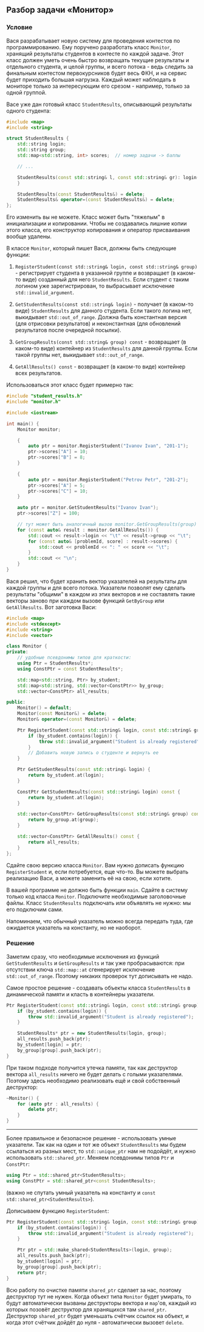 ## Разбор задачи «Монитор»

### Условие
Вася разрабатывает новую систему для проведения контестов по программированию.
Ему поручено разработать класс `Monitor`, хранящий результаты студентов в контесте по каждой задаче.
Этот класс должен уметь очень быстро возвращать текущие результаты и отдельного студента, и целой группы, и всего потока -
ведь следить за финальным контестом первокурсников будет весь ФКН, и на сервис будет приходить большая нагрузка.
Каждый может наблюдать в мониторе только за интересующим его срезом - например, только за одной группой.


Васе уже дан готовый класс `StudentResults`, описывающий результаты одного студента:
```cpp
#include <map>
#include <string>

struct StudentResults {
    std::string login;
    std::string group;
    std::map<std::string, int> scores;  // номер задачи -> баллы

    // ...

    StudentResults(const std::string& l, const std::string& gr): login(l), group(gr) {
    }

    StudentResults(const StudentResults&) = delete;
    StudentResults& operator=(const StudentResults&) = delete;
};
```
Его изменить вы не можете. Класс может быть "тяжелым" в инициализации и копировании.
Чтобы не создавались лишние копии этого класса, его конструктор копирования и оператор присваивания вообще удалены.

В классе `Monitor`, который пишет Вася, должны быть следующие функции:

1. `RegisterStudent(const std::string& login, const std::string& group)` -
регистрирует студента в указанной группе и возвращает (в каком-то виде) созданный для него `StudentResults`.
Если студент с таким логином уже зарегистрирован, то выбрасывает исключение `std::invalid_argument`.

2. `GetStudentResults(const std::string& login)` - получает (в каком-то виде) `StudentResults` для данного студента.
Если такого логина нет, выкидывает `std::out_of_range`.
Должна быть константная версия (для отрисовки результатов) и неконстантная (для обновлений результатов после очередной посылки).

3. `GetGroupResults(const std::string& group) const` - возвращает (в каком-то виде) контейнер из `StudentResults` для данной группы.
Если такой группы нет, выкидывает `std::out_of_range`.

4. `GetAllResults() const` - возвращает (в каком-то виде) контейнер всех результатов.


Использоваться этот класс будет примерно так:
```cpp
#include "student_results.h"
#include "monitor.h"

#include <iostream>

int main() {
    Monitor monitor;

    {
        auto ptr = monitor.RegisterStudent("Ivanov Ivan", "201-1");
        ptr->scores["A"] = 10;
        ptr->scores["B"] = 8;
    }

    {
        auto ptr = monitor.RegisterStudent("Petrov Petr", "201-2");
        ptr->scores["A"] = 5;
        ptr->scores["C"] = 10;
    }

    auto ptr = monitor.GetStudentResults("Ivanov Ivan");
    ptr->scores["Z"] = 100;

    // тут может быть аналогичный вызов monitor.GetGroupResults(group)
    for (const auto& result : monitor.GetAllResults()) {
        std::cout << result->login << "\t" << result->group << "\t";
        for (const auto& [problemId, score] : result->scores) {
            std::cout << problemId << ": " << score << "\t";
        }
        std::cout << "\n";
    }
}
```

Вася решил, что будет хранить вектор указателей на результаты для каждой группы и для всего потока.
Указатели позволят ему сделать результаты "общими" в каждом из этих векторов и не составлять такие векторы заново при каждом вызове функций `GetByGroup` или `GetAllResults`. Вот заготовка Васи:
```cpp
#include <map>
#include <stdexcept>
#include <string>
#include <vector>

class Monitor {
private:
    // удобные псевдонимы типов для краткости:
    using Ptr = StudentResults*;
    using ConstPtr = const StudentResults*;

    std::map<std::string, Ptr> by_student;
    std::map<std::string, std::vector<ConstPtr>> by_group;
    std::vector<ConstPtr> all_results;

public:
    Monitor() = default;
    Monitor(const Monitor&) = delete;
    Monitor& operator=(const Monitor&) = delete;

    Ptr RegisterStudent(const std::string& login, const std::string& group) {
        if (by_student.contains(login)) {
            throw std::invalid_argument("Student is already registered");
        }
        // Добавить новую запись о студенте и вернуть ее
    }

    Ptr GetStudentResults(const std::string& login) {
        return by_student.at(login);
    }

    ConstPtr GetStudentResults(const std::string& login) const {
        return by_student.at(login);
    }

    std::vector<ConstPtr> GetGroupResults(const std::string& group) const {
        return by_group.at(group);
    }

    std::vector<ConstPtr> GetAllResults() const {
        return all_results;
    }
};
```

Сдайте свою версию класса `Monitor`.
Вам нужно дописать функцию `RegisterStudent` и, если потребуется, еще что-то.
Вы можете выбрать реализацию Васи, а можете заменить её на свою, если хотите.

В вашей программе не должно быть функции `main`.
Сдайте в систему только код класса `Monitor`.
Подключите необходимые заголовочные файлы.
Класс `StudentResults` подключать или объявлять не нужно: мы его подключим сами.

Напоминаем, что обычный указатель можно всегда передать туда, где ожидается указатель на константу, но не наоборот.


### Решение
Заметим сразу, что необходимые исключения из функций `GetStudentResults` и `GetGroupResults` и так уже пробрасываются:
при отсутствии ключа `std::map::at` сгенерирует исключение `std::out_of_range`. Поэтому никаких проверок тут дописывать не надо.


Самое простое решение - создавать объекты класса `StudentResults` в динамической памяти и класть в контейнеры указатели.
```cpp
Ptr RegisterStudent(const std::string& login, const std::string& group) {
    if (by_student.contains(login)) {
        throw std::invalid_argument("Student is already registered");
    }

    StudentResults* ptr = new StudentResults(login, group);
    all_results.push_back(ptr);
    by_student[login] = ptr;
    by_group[group].push_back(ptr);
}
```
При таком подходе получится утечка памяти, так как деструктор вектора `all_results` ничего не будет делать с голыми указателями.
Поэтому здесь необходимо реализовать ещё и свой собственный деструктор:
```cpp
~Monitor() {
    for (auto ptr : all_results) {
        delete ptr;
    }
}
```

---

Более правильное и безопасное решение - использовать умные указатели.
Так как на один и тот же объект `StudentResults` мы будем ссылаться из разных мест, то `std::unique_ptr` нам не подойдёт, и нужно использовать `std::shared_ptr`.
Меняем псевдонимы типов `Ptr` и `ConstPtr`:
```cpp
using Ptr = std::shared_ptr<StudentResults>;
using ConstPtr = std::shared_ptr<const StudentResults>;
```
(важно не спутать умный указатель на константу и `const std::shared_ptr<StudentResults>`).


Дописываем функцию `RegisterStudent`:
```cpp
Ptr RegisterStudent(const std::string& login, const std::string& group) {
    if (by_student.contains(login)) {
        throw std::invalid_argument("Student is already registered");
    }

    Ptr ptr = std::make_shared<StudentResults>(login, group);
    all_results.push_back(ptr);
    by_student[login] = ptr;
    by_group[group].push_back(ptr);
    return ptr;
}
```
Всю работу по очистке памяти `shared_ptr` сделает за нас, поэтому деструктор тут не нужен.
Когда объект типа `Monitor` будет умирать, то будут автоматически вызваны деструкторы вектора и `map`'ов, каждый из которых позовёт деструктор для хранящихся там `shared_ptr`.
Деструктор `shared_ptr` будет уменьшать счётчик ссылок на объект, и когда этот счётчик дойдёт до нуля - автоматически вызовет `delete`.